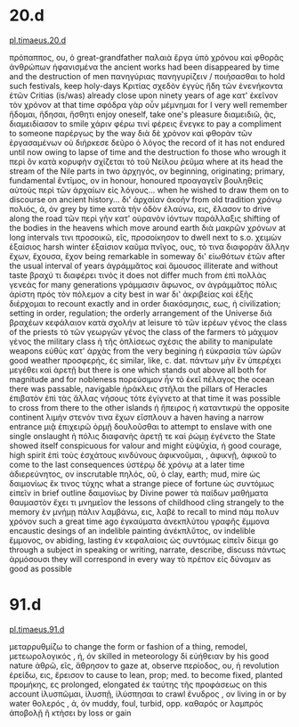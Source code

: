 
# 20.d

[pl.timaeus.20.d](http://www.perseus.tufts.edu/hopper/text?doc=Perseus%3Atext%3A1999.01.0179%3Atext%3DTim.%3Asection%3D20d)

πρόπαππος, ου, ὁ
great-grandfather
παλαιὰ ἔργα ὑπὸ χρόνου καὶ φθορᾶς ἀνθρώπων ἠφανισμένα
the ancient works had been disappeared by time and the destruction of men
πανηγύριας πανηγυρίζειν / ποιήσασθαι
to hold such festivals, keep holy-days
Κριτίας σχεδὸν ἐγγὺς ἤδη τῶν ἐνενήκοντα ἐτῶν
Critias (is/was) already close upon ninety years of age
κατ' ἐκεῖνον τὸν χρόνον
at that time
σφόδρα γὰρ οὖν μέμνημαι
for I very well remember
ἥδομαι, ἥδησαι, ἥσθητι
enjoy oneself, take one's pleasure
διαμειδιῶ, ᾷς, διαμειδίασον
to smile
χάριν φέρω τινί φέρεις ἔνεγκε
to pay a compliment to someone
παρέργως
by the way
διὰ δὲ χρόνον καὶ φθορὰν τῶν ἐργασαμένων οὐ διήρκεσε δεῦρο ὁ λόγος
the record of it has not endured until now owing to lapse of time and the destruction fo those who wrough it
περὶ ὃν κατὰ κορυφὴν σχίζεται τὸ τοῦ Νείλου ῥεῦμα
where at its head the stream of the Nile parts in two
ἀρχηγός, ον
beginning, originating; primary, fundamental
ἔντῑμος, ον
in honour, honoured
προαγαγεῖν βουληθεὶς αὐτοὺς περὶ τῶν ἀρχαίων εἰς λόγους...
when he wished to draw them on to discourse on ancient history...
δι' ἀρχαίαν ἀκοήν
from old tradition
χρόνῳ πολιός, ά, όν
grey by time
κατὰ τὴν ὁδὸν ἐλαύνω, εις, ἔλασον
to drive along the road
τῶν περὶ γῆν κατ' οὐρανὸν ἰόντων παράλλαξις
shifting of the bodies in the heavens which move around earth
διὰ μακρῶν χρόνων
at long intervals
τινι προσοικῶ, εῖς, προσοίκησον
to dwell next to s.o.
χειμὼν ἐξαίσιος
harsh winter
ἐξαίσιον καῦμα
πνῖγος, ους, τὸ
τινα διαφορὰν ἄλλην ἔχων, ἔχουσα, ἔχον
being remarkable in someway
δι' εἰωθότων ἐτῶν
after the usual interval of years
ἀγράμμᾰτος καὶ ἄμουσος
illiterate and without taste
βραχύ τι διαφέρει τινός
it does not differ much from
ἐπὶ πολλὰς γενεὰς
for many generations
γράμμασιν ἄφωνος, ον
ἀγράμμᾰτος
πόλις ἀρίστη πρός τὸν πόλεμον
a city best in war
δι' ἀκριβείας καὶ ἑξῆς διέρχομαι
to recount exactly and in order
διακόσμησις, εως, ἡ
civilization; setting in order, regulation; the orderly arrangement of the Universe
διὰ βραχέων
κεφάλαιον
κατὰ σχολήν
at leisure
τὸ τῶν ἱερέων γένος
the class of the priests
τὸ τῶν γεωργῶν γένος
the class of the farmers
τὸ μάχιμον γένος
the military class
ἡ τῆς ὁπλίσεως σχέσις
the ability to manipulate weapons
εὐθὺς κατ' ἀρχὰς
from the very begining
ἡ εὐκρασία τῶν ὡρῶν
good weather
προσφερής, ές
similar, like, c. dat.
πάντων μὴν ἓν ὑπερέχει μεγέθει καὶ ἀρετῇ
but there is one which stands out above all both for magnitude and for nobleness
πορεύσιμον ἦν τὸ ἐκεῖ πέλαγος
the ocean there was passable, navigable
ἡράκλεις στῆλαι
the pillars of Heracles
ἐπιβατὸν ἐπὶ τὰς ἄλλας νήσους τότε ἐγίγνετο
at that time it was possible to cross from there to the other islands
ἡ ἤπειρος ἡ καταντικρύ
the opposite continent
λιμὴν στενόν τινα ἔχων εἴσπλουν
a haven having a narrow entrance
μιᾷ ἐπιχειρῶ ὁρμῇ δουλοῦσθαι
to attempt to enslave with one single onslaught
ἡ πόλις διαφανὴς ἀρετῇ τε καὶ ῥώμῃ ἐγένετο
the State showed itself conspicuous for valour and might
εὐψῡχία, ἡ
good courage, high spirit
ἐπὶ τοὺς ἐσχάτους κινδύνους ἀφικνοῦμαι, , ἀφικνῇ, ἀφικοῦ
to come to the last consequences
ὑστέρῳ δὲ χρόνῳ
at a later time
ἀδιερεύνητος, ον
inscrutable
πηλός, οῦ, ὁ
clay, earth; mud, mire
ὡς δαιμονίως ἔκ τινος τύχης
what a strange piece of fortune
ὡς συντόμως εἰπεῖν
in brief outline
δαιμονίως
by Divine power
τὰ παίδων μαθήματα θαυμαστὸν ἔχει τι μνημεῖον
the lessons of childhood cling strangely to the memory
ἐν μνήμῃ πάλιν λαμβάνω, εις, λαβέ
to recall to mind
πάμ πολυν χρόνον
such a great time ago
ἐγκαύματα ἀνεκπλύτου γραφῆς ἔμμονα
encaustic desings of an indelible painting
ἀνέκπλῠτος, ον
indelible
ἔμμονος, ον
abiding, lasting
ἐν κεφαλαίοις
ὡς συντόμως εἰπεῖν
δίειμι
go through a subject in speaking or writing, narrate, describe, discuss
πάντως ἁρμόσουσι
they will correspond in every way
τὸ πρέπον εἰς δύναμιν
as good as possible

# 91.d

[pl.timaeus.91.d](http://www.perseus.tufts.edu/hopper/text?doc=Perseus%3Atext%3A1999.01.0179%3Atext%3DTim.%3Asection%3D91d)

μεταρρυθμίζω
to change the form or fashion of a thing, remodel,
μετεωρολογικός , ή, όν
skilled in meteorology
δἰ εὐήθειαν
by his good nature
ἀθρῶ, εῖς, ἄθρησον
to gaze at, observe
περἰοδος, ου, ἡ
revolution
ἐρείδω, εις, ἔρεισον
to cause to lean, prop; med. to become fixed, planted
προμήκης, ες
prolonged, elongated
ἐκ ταύτης τῆς προφάσεως
on this account
ἰλυσπῶμαι, ἰλυσπῇ, ἰλύσπησαι
to crawl
ἔνυδρος , ον
living in or by water
θολερός , ά, όν
muddy, foul, turbid, opp. καθαρός or λαμπρός
ἀποβολῇ ἢ κτήσει
by loss or gain